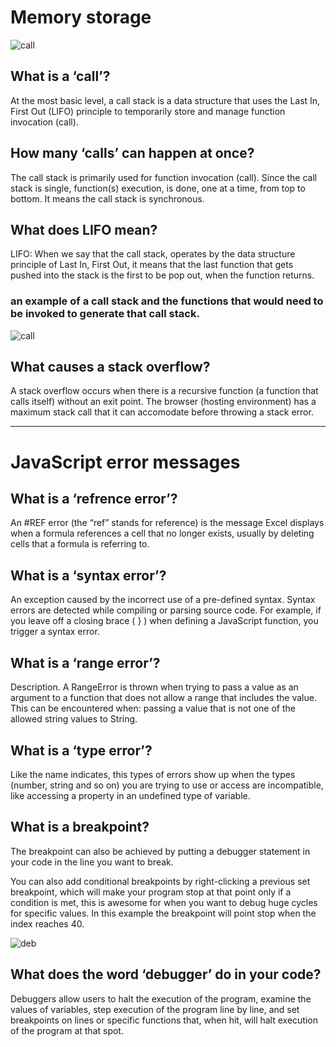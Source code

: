 # Memory storage

![call](https://miro.medium.com/max/638/1*CCHexfHNCNo-f8aw3rbRew.jpeg)

## What is a ‘call’?
At the most basic level, a call stack is a data structure that uses the Last In, First Out (LIFO) principle to temporarily store and manage function invocation (call).

## How many ‘calls’ can happen at once?
The call stack is primarily used for function invocation (call). Since the call stack is single, function(s) execution, is done, one at a time, from top to bottom. It means the call stack is synchronous.

## What does LIFO mean?
LIFO: When we say that the call stack, operates by the data structure principle of Last In, First Out, it means that the last function that gets pushed into the stack is the first to be pop out, when the function returns.

### an example of a call stack and the functions that would need to be invoked to generate that call stack.
![call](https://miro.medium.com/max/1400/1*rJ2sh-q1deQGGGVG5gYyIQ.png)

## What causes a stack overflow?
A stack overflow occurs when there is a recursive function (a function that calls itself) without an exit point. The browser (hosting environment) has a maximum stack call that it can accomodate before throwing a stack error.

----------------------------------
# JavaScript error messages


## What is a ‘refrence error’?
An #REF error (the “ref” stands for reference) is the message Excel displays when a formula references a cell that no longer exists, usually 
 by deleting cells that a formula is referring to.

## What is a ‘syntax error’?
An exception caused by the incorrect use of a pre-defined syntax. Syntax errors are detected while compiling or parsing source code. For example, if you leave off a closing brace ( } ) when defining a JavaScript function, you trigger a syntax error.   

## What is a ‘range error’?
Description. A RangeError is thrown when trying to pass a value as an argument to a function that does not allow a range that includes the value. This can be encountered when: passing a value that is not one of the allowed string values to String.

## What is a ‘type error’?
Like the name indicates, this types of errors show up when the types (number, string and so on) you are trying to use or access are incompatible, like accessing a property in an undefined type of variable.

## What is a breakpoint?
The breakpoint can also be achieved by putting a debugger statement in your code in the line you want to break.

You can also add conditional breakpoints by right-clicking a previous set breakpoint, which will make your program stop at that point only if a condition is met, this is awesome for when you want to debug huge cycles for specific values. In this example the breakpoint will point stop when the index reaches 40.

![deb](https://www.edureka.co/blog/wp-content/uploads/2019/08/debuuging-steps-528x294.png)
## What does the word ‘debugger’ do in your code?
Debuggers allow users to halt the execution of the program, examine the values of variables, step execution of the program line by line, and set breakpoints on lines or specific functions that, when hit, will halt execution of the program at that spot.

